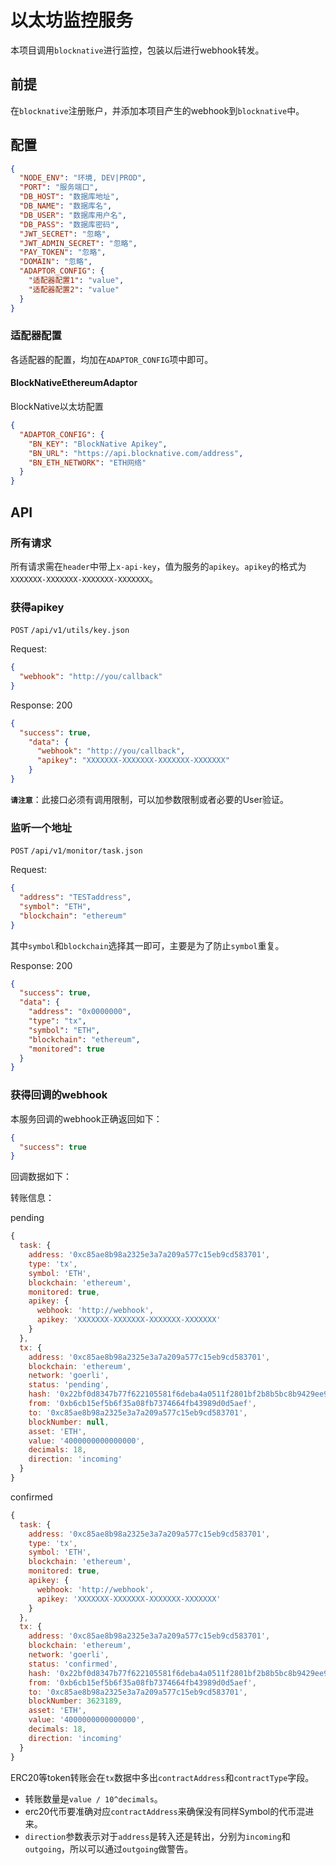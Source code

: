 # 以太坊监控服务

本项目调用`blocknative`进行监控，包装以后进行webhook转发。

## 前提

在`blocknative`注册账户，并添加本项目产生的webhook到`blocknative`中。

## 配置

```json
{
  "NODE_ENV": "环境, DEV|PROD",
  "PORT": "服务端口",
  "DB_HOST": "数据库地址",
  "DB_NAME": "数据库名",
  "DB_USER": "数据库用户名",
  "DB_PASS": "数据库密码",
  "JWT_SECRET": "忽略",
  "JWT_ADMIN_SECRET": "忽略",
  "PAY_TOKEN": "忽略",
  "DOMAIN": "忽略",
  "ADAPTOR_CONFIG": {
    "适配器配置1": "value",
    "适配器配置2": "value"
  }
}
```

### 适配器配置
各适配器的配置，均加在`ADAPTOR_CONFIG`项中即可。

#### BlockNativeEthereumAdaptor
BlockNative以太坊配置

```json
{
  "ADAPTOR_CONFIG": {
    "BN_KEY": "BlockNative Apikey",
    "BN_URL": "https://api.blocknative.com/address",
    "BN_ETH_NETWORK": "ETH网络"
  }
}
```

## API

### 所有请求

所有请求需在`header`中带上`x-api-key`，值为服务的`apikey`。`apikey`的格式为`XXXXXXX-XXXXXXX-XXXXXXX-XXXXXXX`。

### 获得apikey

`POST` `/api/v1/utils/key.json`

Request:
```json
{
  "webhook": "http://you/callback"
}
```

Response: 200
```json
{
  "success": true,
    "data": {
      "webhook": "http://you/callback",
      "apikey": "XXXXXXX-XXXXXXX-XXXXXXX-XXXXXXX"
    }
}
```

**`请注意`**：此接口必须有调用限制，可以加参数限制或者必要的User验证。

### 监听一个地址

`POST` `/api/v1/monitor/task.json`

Request:
```json
{
  "address": "TESTaddress",
  "symbol": "ETH",
  "blockchain": "ethereum"
}
```

其中`symbol`和`blockchain`选择其一即可，主要是为了防止`symbol`重复。


Response: 200
```json
{
  "success": true,
  "data": {
    "address": "0x0000000",
    "type": "tx",
    "symbol": "ETH",
    "blockchain": "ethereum",
    "monitored": true
  }
}
```

### 获得回调的webhook

本服务回调的webhook正确返回如下：

```json
{
  "success": true
}
```

回调数据如下：

转账信息：

pending
```javascript
{
  task: {
    address: '0xc85ae8b98a2325e3a7a209a577c15eb9cd583701',
    type: 'tx',
    symbol: 'ETH',
    blockchain: 'ethereum',
    monitored: true,
    apikey: {
      webhook: 'http://webhook',
      apikey: 'XXXXXXX-XXXXXXX-XXXXXXX-XXXXXXX'
    }
  },
  tx: {
    address: '0xc85ae8b98a2325e3a7a209a577c15eb9cd583701',
    blockchain: 'ethereum',
    network: 'goerli',
    status: 'pending',
    hash: '0x22bf0d8347b77f622105581f6deba4a0511f2801bf2b8b5bc8b9429ee90ca1e2',
    from: '0xb6cb15ef5b6f35a08fb7374664fb43989d0d5aef',
    to: '0xc85ae8b98a2325e3a7a209a577c15eb9cd583701',
    blockNumber: null,
    asset: 'ETH',
    value: '4000000000000000',
    decimals: 18,
    direction: 'incoming'
  }
}
```

confirmed
```javascript
{
  task: {
    address: '0xc85ae8b98a2325e3a7a209a577c15eb9cd583701',
    type: 'tx',
    symbol: 'ETH',
    blockchain: 'ethereum',
    monitored: true,
    apikey: {
      webhook: 'http://webhook',
      apikey: 'XXXXXXX-XXXXXXX-XXXXXXX-XXXXXXX'
    }
  },
  tx: {
    address: '0xc85ae8b98a2325e3a7a209a577c15eb9cd583701',
    blockchain: 'ethereum',
    network: 'goerli',
    status: 'confirmed',
    hash: '0x22bf0d8347b77f622105581f6deba4a0511f2801bf2b8b5bc8b9429ee90ca1e2',
    from: '0xb6cb15ef5b6f35a08fb7374664fb43989d0d5aef',
    to: '0xc85ae8b98a2325e3a7a209a577c15eb9cd583701',
    blockNumber: 3623189,
    asset: 'ETH',
    value: '4000000000000000',
    decimals: 18,
    direction: 'incoming'
  }
}
```

ERC20等token转账会在`tx`数据中多出`contractAddress`和`contractType`字段。

* 转账数量是`value / 10^decimals`。
* erc20代币要准确对应`contractAddress`来确保没有同样Symbol的代币混进来。
* `direction`参数表示对于`address`是转入还是转出，分别为`incoming`和`outgoing`，所以可以通过`outgoing`做警告。
